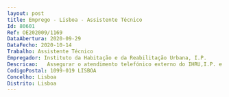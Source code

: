 ```yaml
--- 
layout: post
title: Emprego - Lisboa - Assistente Técnico
Id: 80601
Ref: OE202009/1169
DataAbertura: 2020-09-29
DataFecho: 2020-10-14
Trabalho: Assistente Técnico
Empregador: Instituto da Habitação e da Reabilitação Urbana, I.P.
Descricao:   Assegurar o atendimento telefónico externo do IHRU,I.P. e proceder ao respetivo encaminhamento  Prestação de informações Registo dos movimentos de chamadas telefónicas
CodigoPostal: 1099-019 LISBOA
Concelho: Lisboa
Distrito: Lisboa
--- 
```

